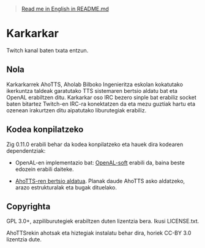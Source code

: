 > [Read me in English in README.md](README.md)

# Karkarkar

Twitch kanal baten txata entzun.

## Nola

Karkarkarrek AhoTTS, Aholab Bilboko Ingenieritza eskolan kokatutako ikerkuntza
taldeak garatutako TTS sistemaren bertsio aldatu bat eta OpenAL erabiltzen
ditu. Karkarkar  oso IRC bezero sinple bat erabiliz  socket baten bitartez
Twitch-en IRC-ra konektatzen da eta mezu guztiak hartu eta ozenean irakurtzen
ditu aipatutako liburutegiak erabiliz.

## Kodea konpilatzeko

Zig 0.11.0 erabili behar da kodea konpilatzeko eta hauek dira kodearen
dependentziak:

- OpenAL-en implementazio bat: [OpenAL-soft][openal] erabili da, baina beste
  edozein erabili daiteke.

[openal]: https://openal-soft.org/

- [AhoTTS-ren bertsio aldatua][ahotts]. Planak daude AhoTTS asko aldatzeko,
  arazo estrukturalak eta bugak dituelako.

[ahotts]: https://github.com/ekaitz-zarraga/AhoTTS

## Copyrighta

GPL 3.0+, azpiliburutegiek erabiltzen duten lizentzia bera. Ikusi LICENSE.txt.

AhoTTSrekin ahotsak eta hiztegiak instalatu behar dira, horiek CC-BY 3.0
lizentzia dute.
